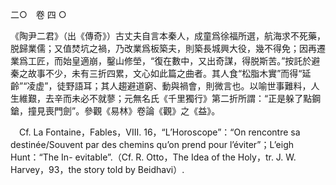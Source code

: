 二○　卷 四 ○

《陶尹二君》（出《傳奇》）古丈夫自言本秦人，成童爲徐福所選，航海求不死藥，脱歸業儒；又值焚坑之禍，乃改業爲板築夫，則築長城興大役，幾不得免；因再遷業爲工匠，而始皇適崩，鑿山修塋，“復在數中，又出奇謀，得脱斯苦。”按託於避秦之故事不少，未有三折四累，文心如此篇之曲者。其人食“松脂木實”而得“延齡”“凌虚”，徒野語耳；其人趨避道窮、動與禍會，則微言也。以喻世事難料，人生維艱，去辛而未必不就蓼；元無名氏《千里獨行》第二折所謂：“正是躲了點鋼鎗，撞見喪門劍”。參觀《易林》卷論《觀》之《益》。











　Cf. La Fontaine，Fables，VIII. 16，“L’Horoscope”：“On rencontre sa destinée/Souvent par des chemins qu’on prend pour l’éviter”；L’eigh Hunt：“The In-
evitable”.（Cf. R. Otto，The Idea of the Holy，tr. J. W. Harvey，93，the story told by Beidhavi）.
